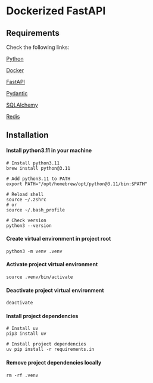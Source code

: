 # Dockerized FastAPI

## Requirements
Check the following links:

[Python](https://www.python.org/doc/)

[Docker](https://docs.docker.com/)

[FastAPI](https://fastapi.tiangolo.com/learn/)

[Pydantic](https://docs.pydantic.dev/latest/)

[SQLAlchemy](https://www.sqlalchemy.org/)

[Redis](https://redis.io/docs/latest/)


## Installation

#### Install python3.11 in your machine
```
# Install python3.11
brew install python@3.11

# Add python3.11 to PATH
export PATH="/opt/homebrew/opt/python@3.11/bin:$PATH"

# Reload shell
source ~/.zshrc  
# or
source ~/.bash_profile

# Check version
python3 --version
```

#### Create virtual environment in project root
```
python3 -m venv .venv
```

#### Activate project virtual environment
```
source .venv/bin/activate
```

#### Deactivate project virtual environment
```
deactivate
```


#### Install project dependencies
```
# Install uv
pip3 install uv

# Install project dependencies
uv pip install -r requirements.in
```

#### Remove project dependencies locally
```
rm -rf .venv
```
